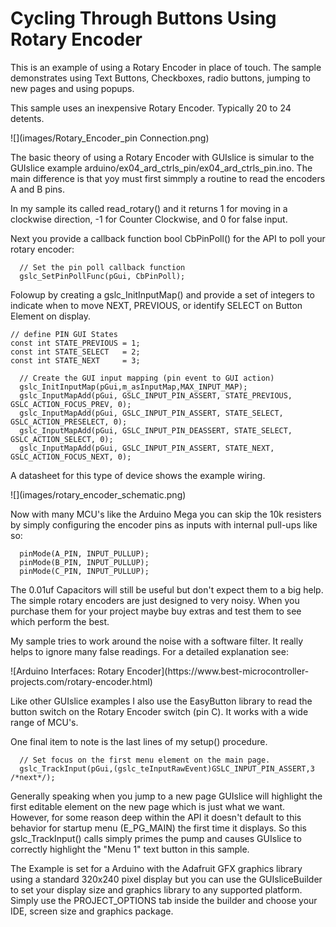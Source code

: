 # Cycling Through Buttons Using Rotary Encoder

<p>
This is an example of using a Rotary Encoder in place of touch.
The sample demonstrates using Text Buttons, Checkboxes, radio buttons, jumping to new pages
and using popups.
</p>

<p>
This sample uses an inexpensive Rotary Encoder. Typically 20 to 24 detents.
</p>
![](images/Rotary_Encoder_pin Connection.png)

<p>
The basic theory of using a Rotary Encoder with GUIslice is simular to the
GUIslice example arduino/ex04_ard_ctrls_pin/ex04_ard_ctrls_pin.ino.
The main difference is that yoy must first simmply a routine to 
read the encoders A and B pins. 
</p>

<p>
In my sample its called read_rotary()
and it returns 1 for moving in a clockwise direction, -1 for Counter Clockwise,
and 0 for false input. 
</p>

<p>
Next you provide a callback function bool CbPinPoll() for the API to poll your rotary encoder:
</p>

```
  // Set the pin poll callback function
  gslc_SetPinPollFunc(pGui, CbPinPoll);
```

<p>
Folowup by creating a gslc_InitInputMap() and provide a set of integers to indicate
when to move NEXT, PREVIOUS, or identify SELECT on Button Element on display.
</p>

```
// define PIN GUI States
const int STATE_PREVIOUS = 1;
const int STATE_SELECT   = 2;
const int STATE_NEXT     = 3;

  // Create the GUI input mapping (pin event to GUI action)
  gslc_InitInputMap(pGui,m_asInputMap,MAX_INPUT_MAP);
  gslc_InputMapAdd(pGui, GSLC_INPUT_PIN_ASSERT, STATE_PREVIOUS, GSLC_ACTION_FOCUS_PREV, 0);
  gslc_InputMapAdd(pGui, GSLC_INPUT_PIN_ASSERT, STATE_SELECT, GSLC_ACTION_PRESELECT, 0);
  gslc_InputMapAdd(pGui, GSLC_INPUT_PIN_DEASSERT, STATE_SELECT, GSLC_ACTION_SELECT, 0);
  gslc_InputMapAdd(pGui, GSLC_INPUT_PIN_ASSERT, STATE_NEXT, GSLC_ACTION_FOCUS_NEXT, 0);
```

<p>
A datasheet for this type of device shows the example wiring.
</p>
![](images/rotary_encoder_schematic.png)

<p>
Now with many MCU's like the Arduino Mega you can skip the 10k resisters by simply
configuring the encoder pins as inputs with internal pull-ups like so:
</p>

```
  pinMode(A_PIN, INPUT_PULLUP);
  pinMode(B_PIN, INPUT_PULLUP);
  pinMode(C_PIN, INPUT_PULLUP); 
```

<p>
The 0.01uf Capacitors will still be useful but don't expect them to a big help.
The simple rotary encoders are just designed to very noisy. When you purchase them
for your project maybe buy extras and test them to see which perform the best. 
</p>

<p>
My sample tries to work around the noise with a software filter. 
It really helps to ignore many false readings. 
For a detailed explanation see:
</p>
![Arduino Interfaces: Rotary Encoder](https://www.best-microcontroller-projects.com/rotary-encoder.html)

<p>
Like other GUIslice examples I also use the EasyButton library to read the button
switch on the Rotary Encoder switch (pin C). It works with a wide range of MCU's.
</p>

<p>
One final item to note is the last lines of my setup() procedure.
</p>

```
  // Set focus on the first menu element on the main page.
  gslc_TrackInput(pGui,(gslc_teInputRawEvent)GSLC_INPUT_PIN_ASSERT,3 /*next*/);
```

<p>
Generally speaking when you jump to a new page GUIslice will highlight the first
editable element on the new page which is just what we want. However, for some reason
deep within the API it doesn't default to this behavior for startup menu (E_PG_MAIN) the first 
time it displays. So this gslc_TrackInput() calls simply primes the pump and causes
GUIslice to correctly highlight the "Menu 1" text button in this sample.
</p>

<p>
The Example is set for a Arduino with the Adafruit GFX graphics library using 
a standard 320x240 pixel display but you can use the GUIsliceBuilder to set your display
size and graphics library to any supported platform. Simply use the PROJECT_OPTIONS tab
inside the builder and choose your IDE, screen size and graphics package.
</p> 
